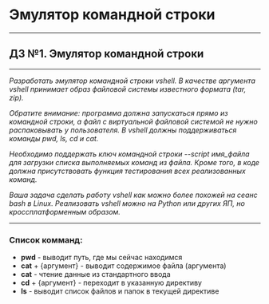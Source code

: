 # Эмулятор командной строки
____
## ДЗ №1. Эмулятор командной строки
____
*Разработать эмулятор командной строки vshell. В качестве аргумента vshell принимает образ файловой системы известного формата (tar, zip).*

*Обратите внимание: программа должна запускаться прямо из командной строки, а файл с виртуальной файловой системой не нужно распаковывать у пользователя. В vshell должны поддерживаться команды pwd, ls, cd и cat.*

*Необходимо поддержать ключ командной строки --script имя_файла для загрузки списка выполняемых команд из файла. Кроме того, в коде должна присутствовать функция тестирования всех реализованных команд.*

*Ваша задача сделать работу vshell как можно более похожей на сеанс bash в Linux. Реализовать vshell можно на Python или других ЯП, но кроссплатформенным образом.*
____
### Список комманд:
* **pwd** - выводит путь, где мы сейчас находимся
* **cat** + {аргумент} - выводит содержимое файла (аргумента)
* **cat** - чтение данные из стандартного ввода
* **cd** + {аргумент} - переходит в указанную директиву
* **ls** - выводит список файлов и папок в текущей директиве
### 
